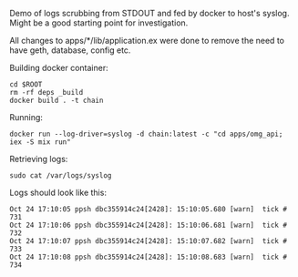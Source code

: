 Demo of logs scrubbing from STDOUT and fed by docker to host's syslog. Might be a good starting point for investigation.

All changes to apps/*/lib/application.ex were done to remove the need to have geth, database, config etc.


Building docker container:

```
cd $ROOT
rm -rf deps _build
docker build . -t chain
```

Running:
```
docker run --log-driver=syslog -d chain:latest -c "cd apps/omg_api; iex -S mix run"
```

Retrieving logs:
```
sudo cat /var/logs/syslog
```

Logs should look like this:
```
Oct 24 17:10:05 ppsh dbc355914c24[2428]: 15:10:05.680 [warn]  tick # 731
Oct 24 17:10:06 ppsh dbc355914c24[2428]: 15:10:06.681 [warn]  tick # 732
Oct 24 17:10:07 ppsh dbc355914c24[2428]: 15:10:07.682 [warn]  tick # 733
Oct 24 17:10:08 ppsh dbc355914c24[2428]: 15:10:08.683 [warn]  tick # 734
```
